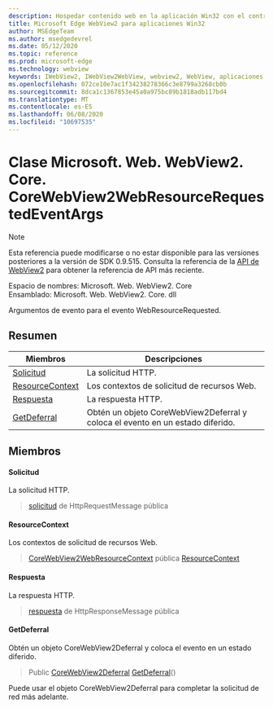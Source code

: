 ```yaml
---
description: Hospedar contenido web en la aplicación Win32 con el control Microsoft Edge WebView2
title: Microsoft Edge WebView2 para aplicaciones Win32
author: MSEdgeTeam
ms.author: msedgedevrel
ms.date: 05/12/2020
ms.topic: reference
ms.prod: microsoft-edge
ms.technology: webview
keywords: IWebView2, IWebView2WebView, webview2, WebView, aplicaciones Win32, Win32, Edge, ICoreWebView2, ICoreWebView2Controller, control de explorador, HTML Edge
ms.openlocfilehash: 072ce10e7ac1f34238278366c3e8799a3268cb0b
ms.sourcegitcommit: 8dca1c1367853e45a0a975bc89b1818adb117bd4
ms.translationtype: MT
ms.contentlocale: es-ES
ms.lasthandoff: 06/08/2020
ms.locfileid: "10697535"
---
```

# Clase Microsoft. Web. WebView2. Core. CoreWebView2WebResourceRequestedEventArgs 

> [!NOTE]
> Esta referencia puede modificarse o no estar disponible para las versiones posteriores a la versión de SDK 0.9.515. Consulta la referencia de la [API de WebView2](../../../webview2-api-reference.md) para obtener la referencia de API más reciente.

Espacio de nombres: Microsoft. Web. WebView2. Core \
Ensamblado: Microsoft. Web. WebView2. Core. dll

Argumentos de evento para el evento WebResourceRequested.

## Resumen

 Miembros                        | Descripciones
--------------------------------|---------------------------------------------
[Solicitud](#request) | La solicitud HTTP.
[ResourceContext](#resourcecontext) | Los contextos de solicitud de recursos Web.
[Respuesta](#response) | La respuesta HTTP.
[GetDeferral](#getdeferral) | Obtén un objeto CoreWebView2Deferral y coloca el evento en un estado diferido.

## Miembros

#### Solicitud 

La solicitud HTTP.

> [solicitud](#request) de HttpRequestMessage pública

#### ResourceContext 

Los contextos de solicitud de recursos Web.

> [CoreWebView2WebResourceContext](./namespace-microsoft-web-webview2-core.md) pública [ResourceContext](#resourcecontext)

#### Respuesta 

La respuesta HTTP.

> [respuesta](#response) de HttpResponseMessage pública

#### GetDeferral 

Obtén un objeto CoreWebView2Deferral y coloca el evento en un estado diferido.

> Public [CoreWebView2Deferral](microsoft-web-webview2-core-corewebview2deferral.md) [GetDeferral](#getdeferral)()

Puede usar el objeto CoreWebView2Deferral para completar la solicitud de red más adelante.

